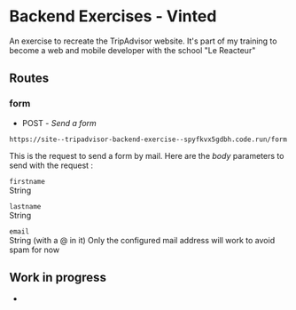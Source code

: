 # Backend Exercises - Vinted

An exercise to recreate the TripAdvisor website. It's part of my training to become a web and mobile developer with the school "Le Reacteur"

## Routes

### form

- POST - _Send a form_

`https://site--tripadvisor-backend-exercise--spyfkvx5gdbh.code.run/form`

This is the request to send a form by mail.
Here are the _body_ parameters to send with the request :

`firstname`  
String

`lastname`  
String

`email`  
String (with a @ in it)
Only the configured mail address will work to avoid spam for now

## Work in progress

-

